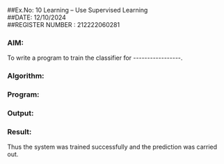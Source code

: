 ##Ex.No: 10 Learning – Use Supervised Learning  
##DATE: 12/10/2024                                                                            
##REGISTER NUMBER : 212222060281
### AIM: 
To write a program to train the classifier for -----------------.
###  Algorithm:

### Program:


### Output:


### Result:
Thus the system was trained successfully and the prediction was carried out.
